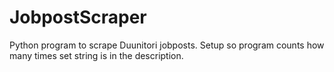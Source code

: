 # JobpostScraper
 Python program to scrape Duunitori jobposts. Setup so program counts how many times set string is in the description.
